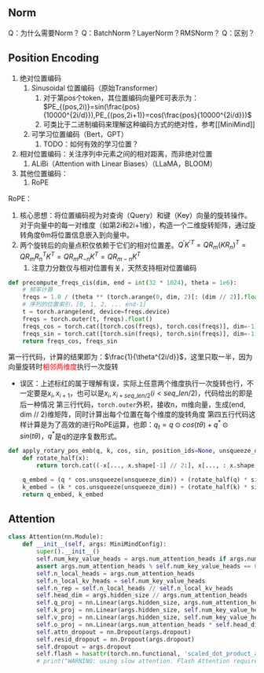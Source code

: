 
## Norm

Q：为什么需要Norm？
Q：BatchNorm？LayerNorm？RMSNorm？
Q：区别？


## Position Encoding

1. 绝对位置编码
	1. Sinusoidal 位置编码（原始Transformer）
		1. 对于第pos个token，其位置编码向量PE可表示为：$PE_{(pos,2i)}=sin(\frac{pos}{10000^{2i/d}}),PE_{(pos,2i+1)}=cos(\frac{pos}{10000^{2i/d}})$
		2. 可类比于二进制编码来理解这种编码方式的绝对性，参考[[MiniMind]]
	2. 可学习位置编码（Bert，GPT） 
		1. TODO：如何有效的学习位置？
2. 相对位置编码：关注序列中元素之间的相对距离，而非绝对位置
	1. ALiBi（Attention with Linear Biases）（LLaMA，BLOOM）
3. 其他位置编码：
	1. RoPE

RoPE：
1. 核心思想：将位置编码视为对查询（Query）和键（Key）向量的​旋转操作​​。对于向量中的每一对维度（如第2i和2i+1维），构造一个二维旋转矩阵，通过旋转角度θm​将位置信息嵌入到向量中。
2. 两个旋转后的向量点积仅依赖于它们的相对位置差​。$Q^{'}{K^{'}}^T=QR_m(KR_n)^T=QR_m{R_n}^TK^T=QR_mR_{-n}K^T=QR_{m-n}K^T$
	1. 注意力分数仅与相对位置有关，天然支持相对位置编码


```python
def precompute_freqs_cis(dim, end = int(32 * 1024), theta = 1e6): 
	# 频率计算
	freqs = 1.0 / (theta ** (torch.arange(0, dim, 2)[: (dim // 2)].float() / dim)) 
	# 序列的位置索引，[0, 1, 2, ... end-1]
	t = torch.arange(end, device=freqs.device) 
	freqs = torch.outer(t, freqs).float() 
	freqs_cos = torch.cat([torch.cos(freqs), torch.cos(freqs)], dim=-1) 
	freqs_sin = torch.cat([torch.sin(freqs), torch.sin(freqs)], dim=-1) 
	return freqs_cos, freqs_sin
```

第一行代码，计算的结果即为：$\frac{1}{\theta^{2i/d}}$，这里只取一半，因为向量旋转时<font color="#ff0000">相邻两维度</font>执行一次旋转
- 误区：上述标红的属于理解有误，实际上任意两个维度执行一次旋转也行，不一定要是$x_i,x_{i+1}$，也可以是$x_i,x_{i+seq\_len/2}(i<seq\_len / 2)$，代码给出的即是后一种情况
第三行代码，`torch.outer`外积，接收n，m维向量，生成(end, dim // 2)维矩阵，同时计算出每个位置在每个维度的旋转角度
第四五行代码这样计算是为了高效的进行RoPE运算，也即：$q_t = q \odot cos(t\theta) + q^* \odot sin(t\theta)$，$q^*$是q的逆序复数形式。


```python
def apply_rotary_pos_emb(q, k, cos, sin, position_ids=None, unsqueeze_dim=1):
    def rotate_half(x):
        return torch.cat((-x[..., x.shape[-1] // 2:], x[..., : x.shape[-1] // 2]), dim=-1)

    q_embed = (q * cos.unsqueeze(unsqueeze_dim)) + (rotate_half(q) * sin.unsqueeze(unsqueeze_dim))
    k_embed = (k * cos.unsqueeze(unsqueeze_dim)) + (rotate_half(k) * sin.unsqueeze(unsqueeze_dim))
    return q_embed, k_embed
```

## Attention


```python
class Attention(nn.Module):
    def __init__(self, args: MiniMindConfig):
        super().__init__()
        self.num_key_value_heads = args.num_attention_heads if args.num_key_value_heads is None else args.num_key_value_heads
        assert args.num_attention_heads % self.num_key_value_heads == 0
        self.n_local_heads = args.num_attention_heads
        self.n_local_kv_heads = self.num_key_value_heads
        self.n_rep = self.n_local_heads // self.n_local_kv_heads
        self.head_dim = args.hidden_size // args.num_attention_heads
        self.q_proj = nn.Linear(args.hidden_size, args.num_attention_heads * self.head_dim, bias=False)
        self.k_proj = nn.Linear(args.hidden_size, self.num_key_value_heads * self.head_dim, bias=False)
        self.v_proj = nn.Linear(args.hidden_size, self.num_key_value_heads * self.head_dim, bias=False)
        self.o_proj = nn.Linear(args.num_attention_heads * self.head_dim, args.hidden_size, bias=False)
        self.attn_dropout = nn.Dropout(args.dropout)
        self.resid_dropout = nn.Dropout(args.dropout)
        self.dropout = args.dropout
        self.flash = hasattr(torch.nn.functional, 'scaled_dot_product_attention') and args.flash_attn
        # print("WARNING: using slow attention. Flash Attention requires PyTorch >= 2.0")
```
